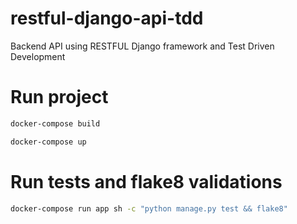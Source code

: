# restful-django-api-tdd

Backend API using RESTFUL Django framework and Test Driven Development


# Run project
  ```bash
  docker-compose build
  ```

  ```bash
  docker-compose up
  ```
  
# Run tests and flake8 validations
  ```bash
  docker-compose run app sh -c "python manage.py test && flake8"
  ```

